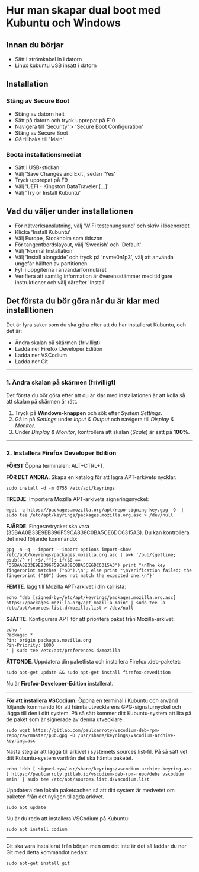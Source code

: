 # Hur man skapar dual boot med Kubuntu och Windows 

## Innan du börjar  
- Sätt i strömkabel in i datorn
- Linux kubuntu USB insatt i datorn

## Installation
### Stäng av Secure Boot
- Stäng av datorn helt
- Sätt på datorn och tryck upprepat på F10
- Navigera till 'Security' > 'Secure Boot Configuration'
- Stäng av Secure Boot
- Gå tillbaka till 'Main'

### Boota installationsmediat
- Sätt i USB-stickan
- Välj 'Save Changes and Exit', sedan 'Yes'
- Tryck upprepat på F9
- Välj 'UEFI - Kingston DataTraveler [...]'
- Välj 'Try or Install Kubuntu'

## Vad du väljer under installationen
- För nätverksanslutning, välj 'WiFi tcstenungsund' och skriv i lösenordet
- Klicka 'Install Kubuntu'
- Välj Europe, Stockholm som tidszon
- För tangentbordslayout, välj 'Swedish' och 'Default'
- Välj 'Normal Installation'
- Välj 'Install alongside' och tryck på 'nvme0n1p3', välj att använda ungefär hälften av partitionen
- Fyll i uppgiterna i användarformuläret
- Verifiera att samtlig information är överensstämmer med tidigare instruktioner och välj därefter 'Install'

## Det första du bör göra när du är klar med installtionen 

Det är fyra saker som du ska göra efter att du har installerat Kubuntu, och det är:  
- Ändra skalan på skärmen (frivilligt)  
- Ladda ner Firefox Developer Edition  
- Ladda ner VSCodium  
- Ladda ner Git  

---

### 1. Ändra skalan på skärmen (frivilligt)  
Det första du bör göra efter att du är klar med installationen är att kolla så att skalan på skärmen är rätt.  

1. Tryck på **Windows-knappen** och sök efter *System Settings*.  
2. Gå in på *Settings* under *Input & Output* och navigera till *Display & Monitor*.  
3. Under *Display & Monitor*, kontrollera att skalan (*Scale*) är satt på **100%**.  

---

### 2. Installera Firefox Developer Edition  

**FÖRST** Öppna terminalen: ALT+CTRL+T.

**FÖR DET ANDRA**. Skapa en katalog för att lagra APT-arkivets nycklar:  
```
sudo install -d -m 0755 /etc/apt/keyrings
```

**TREDJE**. Importera Mozilla APT-arkivets signeringsnyckel:

```
wget -q https://packages.mozilla.org/apt/repo-signing-key.gpg -O- | sudo tee /etc/apt/keyrings/packages.mozilla.org.asc > /dev/null
```

**FJÄRDE**. Fingeravtrycket ska vara (35BAA0B33E9EB396F59CA838C0BA5CE6DC6315A3). Du kan kontrollera det med följande kommando:

```
gpg -n -q --import --import-options import-show /etc/apt/keyrings/packages.mozilla.org.asc | awk '/pub/{getline; gsub(/^ +| +$/,""); if($0 == "35BAA0B33E9EB396F59CA838C0BA5CE6DC6315A3") print "\nThe key fingerprint matches ("$0").\n"; else print "\nVerification failed: the fingerprint ("$0") does not match the expected one.\n"}'
```

**FEMTE**. lägg till Mozilla APT-arkivet i din källlista:

```
echo "deb [signed-by=/etc/apt/keyrings/packages.mozilla.org.asc] https://packages.mozilla.org/apt mozilla main" | sudo tee -a /etc/apt/sources.list.d/mozilla.list > /dev/null
```

**SJÄTTE**. Konfigurera APT för att prioritera paket från Mozilla-arkivet:

```
echo '
Package: *
Pin: origin packages.mozilla.org
Pin-Priority: 1000
' | sudo tee /etc/apt/preferences.d/mozilla
```

**ÅTTONDE**. Uppdatera din paketlista och installera Firefox .deb-paketet:

```
sudo apt-get update && sudo apt-get install firefox-devedition
```

Nu är **Firefox-Developer-Edition** installerat.

---
**För att installera VSCodium:** Öppna en terminal i Kubuntu och använd följande kommando för att hämta utvecklarens GPG-signaturnyckel och lägga till den i ditt system. På så sätt kommer ditt Kubuntu-system att lita på de paket som är signerade av denna utvecklare.
```
sudo wget https://gitlab.com/paulcarroty/vscodium-deb-rpm-repo/raw/master/pub.gpg -O /usr/share/keyrings/vscodium-archive-keyring.asc
```

Nästa steg är att lägga till arkivet i systemets sources.list-fil. På så sätt vet ditt Kubuntu-system varifrån det ska hämta paketet.
```
echo 'deb [ signed-by=/usr/share/keyrings/vscodium-archive-keyring.asc ] https://paulcarroty.gitlab.io/vscodium-deb-rpm-repo/debs vscodium main' | sudo tee /etc/apt/sources.list.d/vscodium.list
```

Uppdatera den lokala paketcachen så att ditt system är medvetet om paketen från det nyligen tillagda arkivet.
```
sudo apt update
```

Nu är du redo att installera VSCodium på Kubuntu:
```
sudo apt install codium
```

---
Git ska vara installerat från början men om det inte är det så laddar du ner Git med detta kommandot nedan:
```
sudo apt-get install git
```
